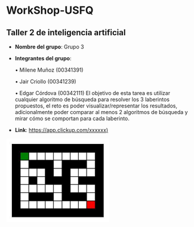 # WorkShop-USFQ
## Taller 2 de inteligencia artificial

- **Nombre del grupo**: Grupo 3
- **Integrantes del grupo**:

    • Milene Muñoz (00341391)

    • Jair Criollo (00341239)

    • Edgar Córdova (00342111)
El objetivo de esta tarea es utilizar cualquier algoritmo de búsqueda para resolver los 3 laberintos propuestos, 
el reto es poder visualizar/representar los resultados, adicionalmente poder comparar al menos 2 algoritmos de búsqueda 
y mirar cómo se comportan para cada laberinto.

    


- **Link**: [https://app.clickup.com/xxxxxx)](https://app.clickup.com/9011298792/v/l/8chv0f8-291)
  



![Maze1](/Taller2/images/maze1.jpg) 